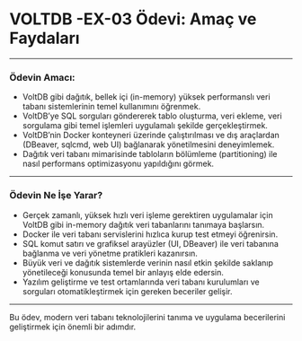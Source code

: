 
# VOLTDB -EX-03 Ödevi: Amaç ve Faydaları

---

### Ödevin Amacı:

* VoltDB gibi dağıtık, bellek içi (in-memory) yüksek performanslı veri tabanı sistemlerinin temel kullanımını öğrenmek.
* VoltDB’ye SQL sorguları göndererek tablo oluşturma, veri ekleme, veri sorgulama gibi temel işlemleri uygulamalı şekilde gerçekleştirmek.
* VoltDB’nin Docker konteyneri üzerinde çalıştırılması ve dış araçlardan (DBeaver, sqlcmd, web UI) bağlanarak yönetilmesini deneyimlemek.
* Dağıtık veri tabanı mimarisinde tabloların bölümleme (partitioning) ile nasıl performans optimizasyonu yapıldığını görmek.

---

### Ödevin Ne İşe Yarar?

* Gerçek zamanlı, yüksek hızlı veri işleme gerektiren uygulamalar için VoltDB gibi in-memory dağıtık veri tabanlarını tanımaya başlarsın.
* Docker ile veri tabanı servislerini hızlıca kurup test etmeyi öğrenirsin.
* SQL komut satırı ve grafiksel arayüzler (UI, DBeaver) ile veri tabanına bağlanma ve veri yönetme pratikleri kazanırsın.
* Büyük veri ve dağıtık sistemlerde verinin nasıl etkin şekilde saklanıp yönetileceği konusunda temel bir anlayış elde edersin.
* Yazılım geliştirme ve test ortamlarında veri tabanı kurulumları ve sorguları otomatikleştirmek için gereken beceriler gelişir.

---

Bu ödev, modern veri tabanı teknolojilerini tanıma ve uygulama becerilerini geliştirmek için önemli bir adımdır.

